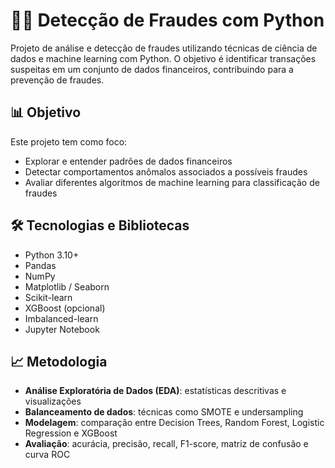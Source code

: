 
# 🕵️‍♂️ Detecção de Fraudes com Python

Projeto de análise e detecção de fraudes utilizando técnicas de ciência de dados e machine learning com Python. O objetivo é identificar transações suspeitas em um conjunto de dados financeiros, contribuindo para a prevenção de fraudes.

## 📊 Objetivo

Este projeto tem como foco:
- Explorar e entender padrões de dados financeiros
- Detectar comportamentos anômalos associados a possíveis fraudes
- Avaliar diferentes algoritmos de machine learning para classificação de fraudes

## 🛠️ Tecnologias e Bibliotecas

- Python 3.10+
- Pandas
- NumPy
- Matplotlib / Seaborn
- Scikit-learn
- XGBoost (opcional)
- Imbalanced-learn
- Jupyter Notebook


## 📈 Metodologia

- **Análise Exploratória de Dados (EDA)**: estatísticas descritivas e visualizações
- **Balanceamento de dados**: técnicas como SMOTE e undersampling
- **Modelagem**: comparação entre Decision Trees, Random Forest, Logistic Regression e XGBoost
- **Avaliação**: acurácia, precisão, recall, F1-score, matriz de confusão e curva ROC



